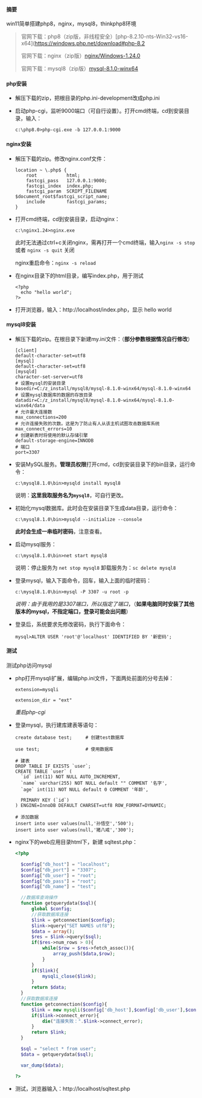 #### 摘要

win11简单搭建php8，nginx，mysql8，thinkphp8环境

> 官网下载：php8（zip版，非线程安全）[php-8.2.10-nts-Win32-vs16-x64](https://windows.php.net/download#php-8.2
>
> 官网下载：nginx（zip版）[nginx/Windows-1.24.0](https://nginx.org/en/download.html)
>
> 官网下载：mysql8（zip版）[mysql-8.1.0-winx64](https://dev.mysql.com/downloads/mysql/)

#### php安装

- 解压下载的zip，把根目录的php.ini-development改成php.ini

- 启动php-cgi，监听9000端口（可自行设置）。打开cmd终端，cd到安装目录，输入：

  ```
  c:\php8.0>php-cgi.exe -b 127.0.0.1:9000
  ```

#### nginx安装

- 解压下载的zip。修改nginx.conf文件：

  ```
  location ~ \.php$ {
      root           html;
      fastcgi_pass   127.0.0.1:9000;
      fastcgi_index  index.php;
      fastcgi_param  SCRIPT_FILENAME  $document_root$fastcgi_script_name;
      include        fastcgi_params;
  }
  ```

- 打开cmd终端，cd到安装目录，启动nginx：

  ```
  c:\nginx1.24>nginx.exe
  ```

  此时无法通过ctrl+c关闭nginx，需再打开一个cmd终端，输入`nginx -s stop` 或者 `nginx -s quit` 关闭

  nginx重启命令：`nginx -s reload`

- 在nginx目录下的html目录，编写index.php，用于测试

  ```
  <?php
  	echo "hello world";
  ?>
  ```

- 打开浏览器，输入：http://localhost/index.php，显示 hello world

#### mysql8安装

+ 解压下载的zip。在根目录下新建my.ini文件：（**部分参数根据情况自行修改**）

  ```
  [client]
  default-character-set=utf8
  [mysql]
  default-character-set=utf8
  [mysqld]
  character-set-server=utf8
  # 设置mysql的安装目录
  basedir=C:/z_install/mysql8/mysql-8.1.0-winx64/mysql-8.1.0-winx64
  # 设置mysql数据库的数据的存放目录
  datadir=C:/z_install/mysql8/mysql-8.1.0-winx64/mysql-8.1.0-winx64/data
  # 允许最大连接数
  max_connections=200
  # 允许连接失败的次数。这是为了防止有人从该主机试图攻击数据库系统
  max_connect_errors=10
  # 创建新表时将使用的默认存储引擎
  default-storage-engine=INNODB
  # 端口
  port=3307
  ```
  
+ 安装MySQL服务。**管理员权限**打开cmd，cd到安装目录下的bin目录，运行命令：

  ```
  c:\mysql8.1.0\bin>mysqld install mysql8
  ```

  说明：**这里我取服务名为`mysql8`**，可自行更改。

+ 初始化mysql数据库。此时会在安装目录下生成data目录，运行命令：

  ```
  c:\mysql8.1.0\bin>mysqld --initialize --console
  ```

  **此时会生成一串临时密码**，注意查看。

+ 启动mysql服务：

  ```
  c:\mysql8.1.0\bin>net start mysql8
  ```

  说明：停止服务为 `net stop mysql8` 卸载服务为：`sc delete mysql8`

+ 登录mysql，输入下面命令，回车，输入上面的临时密码：

  ```
  c:\mysql8.1.0\bin>mysql -P 3307 -u root -p
  ```

  *说明：由于我用的是3307端口，所以指定了端口*，（**如果电脑同时安装了其他版本的mysql，不指定端口，登录可能会出问题**）

+ 登录后，系统要求先修改密码，执行下面命令：

  ```
  mysql>ALTER USER 'root'@'localhost' IDENTIFIED BY '新密码';
  ```

#### 测试

 测试php访问mysql

* php打开mysqli扩展，编辑php.ini文件，下面两处前面的分号去掉：

  `extension=mysqli`

  `extension_dir = "ext"`

  *重启php-cgi*

* 登录mysql，执行建库建表等语句：

  ```
  create database test;		# 创建test数据库
  ```

  ```
  use test;					# 使用数据库
  ```

  ```
  # 建表
  DROP TABLE IF EXISTS `user`;
  CREATE TABLE `user` (
    `id` int(11) NOT NULL AUTO_INCREMENT,
    `name` varchar(255) NOT NULL default "" COMMENT '名字',
    `age` int(11) NOT NULL default 0 COMMENT '年龄',
  
    PRIMARY KEY (`id`)
  ) ENGINE=InnoDB DEFAULT CHARSET=utf8 ROW_FORMAT=DYNAMIC;
  ```

  ```
  # 添加数据
  insert into user values(null,'孙悟空','500');
  insert into user values(null,'猪八戒','300');
  ```

* nginx下的web应用目录html下，新建 sqltest.php：

  ```php
  <?php
  
  	$config["db_host"] = "localhost";
  	$config["db_port"] = "3307";
  	$config["db_user"] = "root";
  	$config["db_pass"] = "root";
  	$config["db_name"] = "test";
  
  	//数据库查询操作
  	function getquerydata($sql){
  		global $config;
  		//获取数据库连接
  		$link = getconnection($config);
  		$link->query("SET NAMES utf8");
  		$data = array();
  		$res = $link->query($sql);
  		if($res->num_rows > 0){
  			while($row = $res->fetch_assoc()){
  				array_push($data,$row);
  			}
  		}
  		if($link){
  			mysqli_close($link);
  		}
  		return $data;
  	}
  	//获取数据库连接
  	function getconnection($config){
  		$link = new mysqli($config['db_host'],$config['db_user'],$config['db_pass'],$config['db_name'],$config["db_port"]);
  		if($link->connect_error){
  			die("连接失败：".$link->connect_error);
  		}
  		return $link;
  	}
  
  	$sql = "select * from user";
  	$data = getquerydata($sql);
  
  	var_dump($data);
  
  ?>
  ```

* 测试，浏览器输入：http://localhost/sqltest.php

